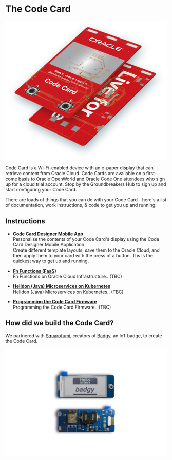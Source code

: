# The Code Card
![](images/codecard.png)

Code Card is a Wi-Fi-enabled device with an e-paper display that can retrieve content from Oracle Cloud. Code Cards are available on a first-come basis to Oracle OpenWorld and Oracle Code One attendees who sign up for a cloud trial account. Stop by the Groundbreakers Hub to sign up and start configuring your Code Card.

There are loads of things that you can do with your Code Card - here's a list of documentation, work instructions, & code to get you up and running:

## Instructions
- **[Code Card Designer Mobile App](#code-card-mobile-app)**  
Personalise the contents of your Code Card's display using the Code Card Designer Mobile Application.  
Create different template layouts, save them to the Oracle Cloud, and then apply them to your card with the press of a button. Ths is the quickest way to get up and running.

- **[Fn Functions (FaaS)](functions/README.md)**  
Fn Functions on Oracle Cloud Infrastructure.. (TBC)

- **[Helidon (Java) Microservices on Kubernetes](#helidon/README.md)**  
Helidon (Java) Microservices on Kubernetes.. (TBC)

- **[Programming the Code Card Firmware](/arduino/README.md)**  
Programming the Code Card Firmware.. (TBC)

## How did we build the Code Card?
We partnered with [Squarofumi](http://www.sqfmi.com/), creators of [Badgy](https://www.tindie.com/products/squarofumi/badgy-iot-badge/), an IoT badge, to create the Code Card.

![](images/badgy.jpg)

